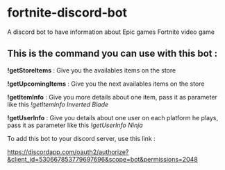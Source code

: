 # fortnite-discord-bot
A discord bot to have information about Epic games Fortnite video game

## This is the command you can use with this bot : 

**!getStoreItems** : Give you the availables items on the store

**!getUpcomingItems** : Give you the next availables items on the store 

**!getItemInfo** : Give you more details about one item, pass it as parameter like this *!getItemInfo Inverted Blade*

**!getUserInfo** : Give you details about one user on each platform he plays, pass it as parameter like this *!getUserInfo Ninja*

To add this bot to your discord server, use this link : 

https://discordapp.com/oauth2/authorize?&client_id=530667853779697696&scope=bot&permissions=2048
